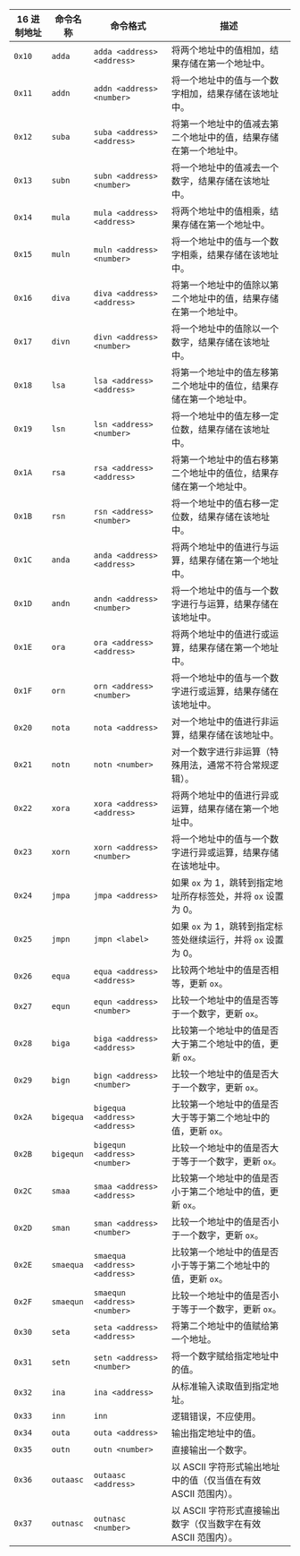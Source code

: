 

| 16 进制地址 | 命令名称        | 命令格式                                      | 描述                                                                 |
|-------------|-----------------|-----------------------------------------------|----------------------------------------------------------------------|
| `0x10`      | `adda`          | `adda <address> <address>`                    | 将两个地址中的值相加，结果存储在第一个地址中。                       |
| `0x11`      | `addn`          | `addn <address> <number>`                     | 将一个地址中的值与一个数字相加，结果存储在该地址中。                 |
| `0x12`      | `suba`          | `suba <address> <address>`                    | 将第一个地址中的值减去第二个地址中的值，结果存储在第一个地址中。     |
| `0x13`      | `subn`          | `subn <address> <number>`                     | 将一个地址中的值减去一个数字，结果存储在该地址中。                   |
| `0x14`      | `mula`          | `mula <address> <address>`                    | 将两个地址中的值相乘，结果存储在第一个地址中。                       |
| `0x15`      | `muln`          | `muln <address> <number>`                     | 将一个地址中的值与一个数字相乘，结果存储在该地址中。                 |
| `0x16`      | `diva`          | `diva <address> <address>`                    | 将第一个地址中的值除以第二个地址中的值，结果存储在第一个地址中。     |
| `0x17`      | `divn`          | `divn <address> <number>`                     | 将一个地址中的值除以一个数字，结果存储在该地址中。                   |
| `0x18`      | `lsa`           | `lsa <address> <address>`                     | 将第一个地址中的值左移第二个地址中的值位，结果存储在第一个地址中。   |
| `0x19`      | `lsn`           | `lsn <address> <number>`                      | 将一个地址中的值左移一定位数，结果存储在该地址中。                   |
| `0x1A`      | `rsa`           | `rsa <address> <address>`                     | 将第一个地址中的值右移第二个地址中的值位，结果存储在第一个地址中。   |
| `0x1B`      | `rsn`           | `rsn <address> <number>`                      | 将一个地址中的值右移一定位数，结果存储在该地址中。                   |
| `0x1C`      | `anda`          | `anda <address> <address>`                    | 将两个地址中的值进行与运算，结果存储在第一个地址中。                 |
| `0x1D`      | `andn`          | `andn <address> <number>`                     | 将一个地址中的值与一个数字进行与运算，结果存储在该地址中。           |
| `0x1E`      | `ora`           | `ora <address> <address>`                     | 将两个地址中的值进行或运算，结果存储在第一个地址中。                 |
| `0x1F`      | `orn`           | `orn <address> <number>`                      | 将一个地址中的值与一个数字进行或运算，结果存储在该地址中。           |
| `0x20`      | `nota`          | `nota <address>`                              | 对一个地址中的值进行非运算，结果存储在该地址中。                     |
| `0x21`      | `notn`          | `notn <number>`                               | 对一个数字进行非运算（特殊用法，通常不符合常规逻辑）。               |
| `0x22`      | `xora`          | `xora <address> <address>`                    | 将两个地址中的值进行异或运算，结果存储在第一个地址中。               |
| `0x23`      | `xorn`          | `xorn <address> <number>`                     | 将一个地址中的值与一个数字进行异或运算，结果存储在该地址中。         |
| `0x24`      | `jmpa`          | `jmpa <address>`                              | 如果 `ox` 为 1，跳转到指定地址所存标签处，并将 `ox` 设置为 0。       |
| `0x25`      | `jmpn`          | `jmpn <label>`                                | 如果 `ox` 为 1，跳转到指定标签处继续运行，并将 `ox` 设置为 0。       |
| `0x26`      | `equa`          | `equa <address> <address>`                    | 比较两个地址中的值是否相等，更新 `ox`。                              |
| `0x27`      | `equn`          | `equn <address> <number>`                     | 比较一个地址中的值是否等于一个数字，更新 `ox`。                      |
| `0x28`      | `biga`          | `biga <address> <address>`                    | 比较第一个地址中的值是否大于第二个地址中的值，更新 `ox`。            |
| `0x29`      | `bign`          | `bign <address> <number>`                     | 比较一个地址中的值是否大于一个数字，更新 `ox`。                      |
| `0x2A`      | `bigequa`       | `bigequa <address> <address>`                 | 比较第一个地址中的值是否大于等于第二个地址中的值，更新 `ox`。        |
| `0x2B`      | `bigequn`       | `bigequn <address> <number>`                  | 比较一个地址中的值是否大于等于一个数字，更新 `ox`。                  |
| `0x2C`      | `smaa`          | `smaa <address> <address>`                    | 比较第一个地址中的值是否小于第二个地址中的值，更新 `ox`。            |
| `0x2D`      | `sman`          | `sman <address> <number>`                     | 比较一个地址中的值是否小于一个数字，更新 `ox`。                      |
| `0x2E`      | `smaequa`       | `smaequa <address> <address>`                 | 比较第一个地址中的值是否小于等于第二个地址中的值，更新 `ox`。        |
| `0x2F`      | `smaequn`       | `smaequn <address> <number>`                  | 比较一个地址中的值是否小于等于一个数字，更新 `ox`。                  |
| `0x30`      | `seta`          | `seta <address> <address>`                    | 将第二个地址中的值赋给第一个地址。                                   |
| `0x31`      | `setn`          | `setn <address> <number>`                     | 将一个数字赋给指定地址中的值。                                       |
| `0x32`      | `ina`           | `ina <address>`                               | 从标准输入读取值到指定地址。                                         |
| `0x33`      | `inn`           | `inn`                                         | 逻辑错误，不应使用。                                                 |
| `0x34`      | `outa`          | `outa <address>`                              | 输出指定地址中的值。                                                 |
| `0x35`      | `outn`          | `outn <number>`                               | 直接输出一个数字。                                                   |
| `0x36`      | `outaasc`       | `outaasc <address>`                           | 以 ASCII 字符形式输出地址中的值（仅当值在有效 ASCII 范围内）。       |
| `0x37`      | `outnasc`       | `outnasc <number>`                            | 以 ASCII 字符形式直接输出数字（仅当数字在有效 ASCII 范围内）。       |

